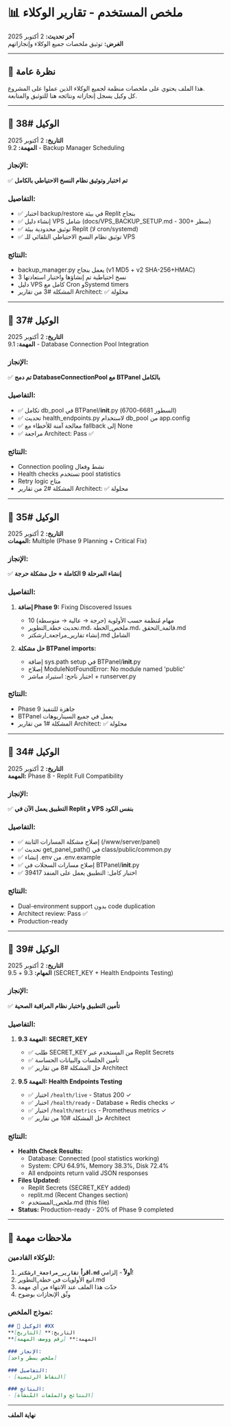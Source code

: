 # 📊 ملخص المستخدم - تقارير الوكلاء

**آخر تحديث:** 2 أكتوبر 2025  
**الغرض:** توثيق ملخصات جميع الوكلاء وإنجازاتهم

---

## 📌 نظرة عامة

هذا الملف يحتوي على ملخصات منظمة لجميع الوكلاء الذين عملوا على المشروع.  
كل وكيل يسجل إنجازاته ونتائجه هنا للتوثيق والمتابعة.

---

## 🤖 الوكيل #38
**التاريخ:** 2 أكتوبر 2025  
**المهمة:** 9.2 - Backup Manager Scheduling

### الإنجاز:
✅ **تم اختبار وتوثيق نظام النسخ الاحتياطي بالكامل**

### التفاصيل:
- ✅ اختبار backup/restore في بيئة Replit بنجاح
- ✅ إنشاء دليل VPS شامل (docs/VPS_BACKUP_SETUP.md - 300+ سطر)
- ✅ توثيق محدودية بيئة Replit (لا cron/systemd)
- ✅ توثيق نظام النسخ الاحتياطي التلقائي للـ VPS

### النتائج:
- backup_manager.py يعمل بنجاح (v1 MD5 + v2 SHA-256+HMAC)
- 3 نسخ احتياطية تم إنشاؤها واختبار استعادتها
- دليل VPS كامل مع Cron وSystemd timers
- المشكلة #3 من تقارير Architect: ✅ محلولة

---

## 🤖 الوكيل #37
**التاريخ:** 2 أكتوبر 2025  
**المهمة:** 9.1 - Database Connection Pool Integration

### الإنجاز:
✅ **تم دمج DatabaseConnectionPool مع BTPanel بالكامل**

### التفاصيل:
- ✅ تكامل db_pool في BTPanel/__init__.py (السطور 6681-6700)
- ✅ تحديث health_endpoints.py لاستخدام db_pool من app.config
- ✅ معالجة آمنة للأخطاء مع fallback إلى None
- ✅ مراجعة Architect: Pass ✅

### النتائج:
- Connection pooling نشط وفعال
- Health checks تستخدم pool statistics
- Retry logic متاح
- المشكلة #2 من تقارير Architect: ✅ محلولة

---

## 🤖 الوكيل #35
**التاريخ:** 2 أكتوبر 2025  
**المهمات:** Multiple (Phase 9 Planning + Critical Fix)

### الإنجاز:
✅ **إنشاء المرحلة 9 الكاملة + حل مشكلة حرجة**

### التفاصيل:
1. **إضافة Phase 9:** Fixing Discovered Issues
   - 10 مهام مُنظمة حسب الأولوية (حرجة → عالية → متوسطة)
   - تحديث خطة_التطوير.md، ملخص_الخطة.md، قائمة_التحقق.md
   - إنشاء تقارير_مراجعة_ارشكتر.md الشامل

2. **حل مشكلة BTPanel imports:**
   - إضافة sys.path setup في BTPanel/__init__.py
   - إصلاح ModuleNotFoundError: No module named 'public'
   - اختبار ناجح: استيراد مباشر + runserver.py

### النتائج:
- Phase 9 جاهزة للتنفيذ
- BTPanel يعمل في جميع السيناريوهات
- المشكلة #1 من تقارير Architect: ✅ محلولة

---

## 🤖 الوكيل #34
**التاريخ:** 2 أكتوبر 2025  
**المهمة:** Phase 8 - Replit Full Compatibility

### الإنجاز:
✅ **التطبيق يعمل الآن في Replit و VPS بنفس الكود**

### التفاصيل:
- ✅ إصلاح مشكلة المسارات الثابتة (/www/server/panel)
- ✅ تحديث get_panel_path() في class/public/common.py
- ✅ إنشاء .env من .env.example
- ✅ إصلاح مسارات السجلات في BTPanel/__init__.py
- ✅ اختبار كامل: التطبيق يعمل على المنفذ 39417

### النتائج:
- Dual-environment support بدون code duplication
- Architect review: Pass ✅
- Production-ready

---

## 🤖 الوكيل #39
**التاريخ:** 2 أكتوبر 2025  
**المهام:** 9.3 + 9.5 (SECRET_KEY + Health Endpoints Testing)

### الإنجاز:
✅ **تأمين التطبيق واختبار نظام المراقبة الصحية**

### التفاصيل:
1. **المهمة 9.3: SECRET_KEY**
   - ✅ طلب SECRET_KEY من المستخدم عبر Replit Secrets
   - ✅ تأمين الجلسات والبيانات الحساسة
   - ✅ حل المشكلة #8 من تقارير Architect

2. **المهمة 9.5: Health Endpoints Testing**
   - ✅ اختبار `/health/live` - Status 200 ✓
   - ✅ اختبار `/health/ready` - Database + Redis checks ✓
   - ✅ اختبار `/health/metrics` - Prometheus metrics ✓
   - ✅ حل المشكلة #10 من تقارير Architect

### النتائج:
- **Health Check Results:**
  - Database: Connected (pool statistics working)
  - System: CPU 64.9%, Memory 38.3%, Disk 72.4%
  - All endpoints return valid JSON responses
- **Files Updated:**
  - Replit Secrets (SECRET_KEY added)
  - replit.md (Recent Changes section)
  - ملخص_المستخدم.md (this file)
- **Status:** Production-ready - 20% of Phase 9 completed

---

## 📝 ملاحظات مهمة

### للوكلاء القادمين:
1. **اقرأ `تقارير_مراجعة_ارشكتر.md` أولاً** - إلزامي!
2. اتبع الأولويات في خطة_التطوير.md
3. حدّث هذا الملف عند الانتهاء من أي مهمة
4. وثّق الإنجازات بوضوح

### نموذج الملخص:
```markdown
## 🤖 الوكيل #XX
**التاريخ:** [التاريخ]  
**المهمة:** [رقم ووصف المهمة]

### الإنجاز:
[ملخص بسطر واحد]

### التفاصيل:
- [النقاط الرئيسية]

### النتائج:
- [النتائج والملفات المُنشأة]
```

---

**نهاية الملف**
